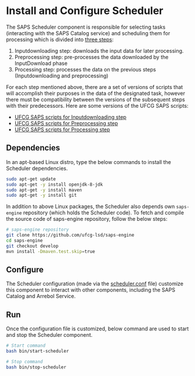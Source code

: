 # Install and Configure Scheduler

The SAPS Scheduler component is responsible for selecting tasks (interacting with the SAPS Catalog service) and scheduling them for processing which is divided into [three steps](https://github.com/ufcg-lsd/saps-scripts-template):

1. Inputdownloading step: downloads the input data for later processing.
2. Preprocessing step: pre-processes the data downloaded by the InputDownload phase
3. Processing step: processes the data on the previous steps (Inputdownloading and preprocessing)

For each step mentioned above, there are a set of versions of scripts that will accomplish their purposes in the data of the designated task, however there must be compatibility between the versions of the subsequent steps with their predecessors. Here are some versions of the UFCG SAPS scripts:
-  [UFCG SAPS scripts for Inputdownloading step](https://github.com/ufcg-lsd/saps-scripts-inputdownload)
-  [UFCG SAPS scripts for Preprocessing step](https://github.com/ufcg-lsd/saps-scripts-preprocessing)
-  [UFCG SAPS scripts for Processing step](https://github.com/ufcg-lsd/saps-scripts-processing)
  
## Dependencies

In an apt-based Linux distro, type the below commands to install the Scheduler dependencies.

```bash
sudo apt-get update
sudo apt-get -y install openjdk-8-jdk
sudo apt-get -y install maven
sudo apt-get -y install git
```

In addition to above Linux packages, the Scheduler also depends own ```saps-engine``` repository (which holds the Scheduler code). To fetch and compile the source code of saps-engine repository, follow the below steps:

```bash
# saps-engine repository
git clone https://github.com/ufcg-lsd/saps-engine
cd saps-engine
git checkout develop
mvn install -Dmaven.test.skip=true
```

## Configure

The Scheduler configuration (made via the [scheduler.conf](/config/scheduler.conf) file) customize this component to interact with other components, including the SAPS Catalog and Arrebol Service.

## Run
Once the configuration file is customized, below command are used to start and stop the Scheduler component.

```bash
# Start command
bash bin/start-scheduler
```

```bash
# Stop command
bash bin/stop-scheduler
```
